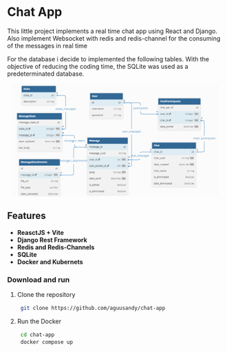 # Chat App 


This little project implements a real time chat app using React and Django. 
Also implement Websocket with redis and redis-channel for the consuming of the messages in real time

For the database i decide to implemented the following tables.
With the objective of reducing the coding time, the SQLite was used as a predeterminated database.
 <p align="center">
  <img src="https://github.com/aguusandy/chat-app/blob/master/imgs/der_chat_app.png" alt="DER" width="480"/>
</p>

## Features
- **ReasctJS + Vite**
- **Django Rest Framework**
- **Redis and Redis-Channels**
- **SQLite**
- **Docker and Kubernets**

### Download and run

1. Clone the repository

   ```bash
    git clone https://github.com/aguusandy/chat-app
   ```

2. Run the Docker

   ```bash
    cd chat-app
    docker compose up
   ```
